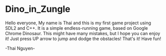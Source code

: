 # Dino_in_Zungle
Hello everyone,
My name is Thai and this is my first game project using SDL2 and C++. It is a simple endless-running game, based on Google Chrome Dinosaur.
This might have many mistakes, but I hope you can enjoy it! Just press UP arrow to jump and dodge the obstacles!
That's it! Have fun!

-Thai Nguyen-

